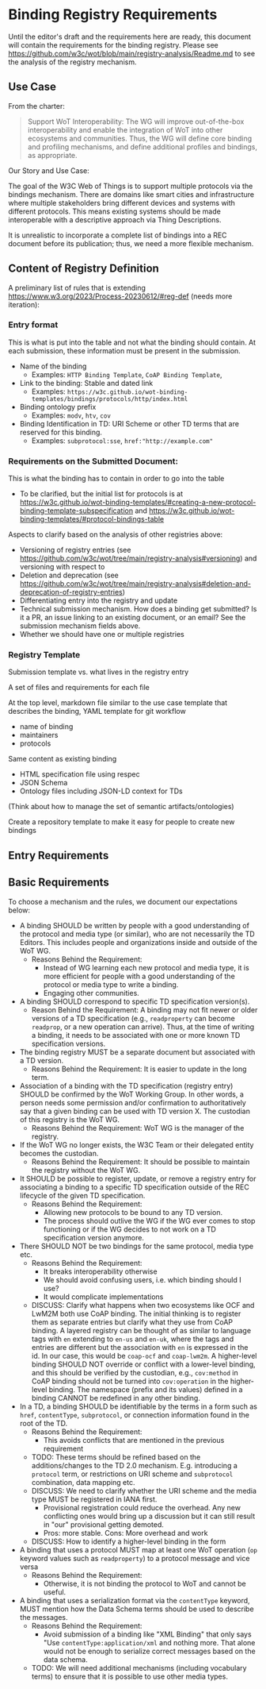 # Binding Registry Requirements

Until the editor's draft and the requirements here are ready, this document will contain the requirements for the binding registry.
Please see <https://github.com/w3c/wot/blob/main/registry-analysis/Readme.md> to see the analysis of the registry mechanism.

## Use Case

From the charter:

> Support WoT Interoperability: The WG will improve out-of-the-box interoperability and enable the integration of WoT into other ecosystems and communities. Thus, the WG will define core binding and profiling mechanisms, and define additional profiles and bindings, as appropriate.

Our Story and Use Case:

The goal of the W3C Web of Things is to support multiple protocols via the bindings mechanism.
There are domains like smart cities and infrastructure where multiple stakeholders bring different devices and systems with different protocols.
This means existing systems should be made interoperable with a descriptive approach via Thing Descriptions.

It is unrealistic to incorporate a complete list of bindings into a REC document before its publication; thus, we need a more flexible mechanism.

## Content of Registry Definition

A preliminary list of rules that is extending https://www.w3.org/2023/Process-20230612/#reg-def (needs more iteration):

### Entry format 

This is what is put into the table and not what the binding should contain.
At each submission, these information must be present in the submission.

- Name of the binding
  - Examples: `HTTP Binding Template`, `CoAP Binding Template`, 
- Link to the binding: Stable and dated link
  - Examples: `https://w3c.github.io/wot-binding-templates/bindings/protocols/http/index.html`
- Binding ontology prefix
  - Examples: `modv`, `htv`, `cov`
- Binding Identification in TD: URI Scheme or other TD terms that are reserved for this binding.
  - Examples: `subprotocol:sse`, `href:"http://example.com"`

### Requirements on the Submitted Document:

This is what the binding has to contain in order to go into the table

- To be clarified, but the initial list for protocols is at <https://w3c.github.io/wot-binding-templates/#creating-a-new-protocol-binding-template-subspecification> and <https://w3c.github.io/wot-binding-templates/#protocol-bindings-table>

Aspects to clarify based on the analysis of other registries above:

- Versioning of registry entries (see https://github.com/w3c/wot/tree/main/registry-analysis#versioning) and versioning with respect to 
- Deletion and deprecation (see https://github.com/w3c/wot/tree/main/registry-analysis#deletion-and-deprecation-of-registry-entries)
- Differentiating entry into the registry and update
- Technical submission mechanism. How does a binding get submitted? Is it a PR, an issue linking to an existing document, or an email? See the submission mechanism fields above.
- Whether we should have one or multiple registries

### Registry Template

Submission template vs. what lives in the registry entry

A set of files and requirements for each file

At the top level, markdown file similar to the use case template that describes the binding, YAML template for git workflow 

- name of binding
- maintainers
- protocols

Same content as existing binding
- HTML specification file using respec
- JSON Schema
- Ontology files including JSON-LD context for TDs

(Think about how to manage the set of semantic artifacts/ontologies)

Create a repository template to make it easy for people to create new bindings

## Entry Requirements


## Basic Requirements

To choose a mechanism and the rules, we document our expectations below:

- A binding SHOULD be written by people with a good understanding of the protocol and media type (or similar), who are not necessarily the TD Editors. This includes people and organizations inside and outside of the WoT WG.
  - Reasons Behind the Requirement:
    - Instead of WG learning each new protocol and media type, it is more efficient for people with a good understanding of the protocol or media type to write a binding.
    - Engaging other communities.
- A binding SHOULD correspond to specific TD specification version(s).
  - Reason Behind the Requirement: A binding may not fit newer or older versions of a TD specification (e.g., `readproperty` can become `readprop`, or a new operation can arrive). Thus, at the time of writing a binding, it needs to be associated with one or more known TD specification versions.
- The binding registry MUST be a separate document but associated with a TD version.
  - Reasons Behind the Requirement: It is easier to update in the long term.
- Association of a binding with the TD specification (registry entry) SHOULD be confirmed by the WoT Working Group. In other words, a person needs some permission and/or confirmation to authoritatively say that a given binding can be used with TD version X. The custodian of this registry is the WoT WG.
  - Reasons Behind the Requirement: WoT WG is the manager of the registry.
- If the WoT WG no longer exists, the W3C Team or their delegated entity becomes the custodian.
  - Reasons Behind the Requirement: It should be possible to maintain the registry without the WoT WG.
- It SHOULD be possible to register, update, or remove a registry entry for associating a binding to a specific TD specification outside of the REC lifecycle of the given TD specification.
  - Reasons Behind the Requirement:
    - Allowing new protocols to be bound to any TD version. 
    - The process should outlive the WG if the WG ever comes to stop functioning or if the WG decides to not work on a TD specification version anymore.
- There SHOULD NOT be two bindings for the same protocol, media type etc.
  - Reasons Behind the Requirement:
    - It breaks interoperability otherwise
    - We should avoid confusing users, i.e. which binding should I use?
    - It would complicate implementations
  - DISCUSS: Clarify what happens when two ecosystems like OCF and LwM2M both use CoAP binding. The initial thinking is to register them as separate entries but clarify what they use from CoAP binding. A layered registry can be thought of as similar to language tags with `en` extending to `en-us` and `en-uk`, where the tags and entries are different but the association with `en` is expressed in the id. In our case, this would be `coap-ocf` and `coap-lwm2m`. A higher-level binding SHOULD NOT override or conflict with a lower-level binding, and this should be verified by the custodian, e.g., `cov:method` in CoAP binding should not be turned into `cov:operation` in the higher-level binding. The namespace (prefix and its values) defined in a binding CANNOT be redefined in any other binding.
- In a TD, a binding SHOULD be identifiable by the terms in a form such as `href`, `contentType`, `subprotocol`, or connection information found in the root of the TD.
  - Reasons Behind the Requirement:
    - This avoids conflicts that are mentioned in the previous requirement
  - TODO: These terms should be refined based on the additions/changes to the TD 2.0 mechanism. E.g. introducing a `protocol` term, or restrictions on URI scheme and `subprotocol` combination, data mapping etc.
  - DISCUSS: We need to clarify whether the URI scheme and the media type MUST be registered in IANA first.
    - Provisional registration could reduce the overhead. Any new conflicting ones would bring up a discussion but it can still result in "our" provisional getting demoted.
    - Pros: more stable. Cons: More overhead and work
  - DISCUSS: How to identify a higher-level binding in the form
- A binding that uses a protocol MUST map at least one WoT operation (`op` keyword values such as `readproperty`) to a protocol message and vice versa
  - Reasons Behind the Requirement:
    - Otherwise, it is not binding the protocol to WoT and cannot be useful.
- A binding that uses a serialization format via the `contentType` keyword, MUST mention how the Data Schema terms should be used to describe the messages.
  - Reasons Behind the Requirement:
    - Avoid submission of a binding like "XML Binding" that only says "Use `contentType:application/xml` and nothing more. That alone would not be enough to serialize correct messages based on the data schema.
  - TODO: We will need additional mechanisms (including vocabulary terms) to ensure that it is possible to use other media types.
